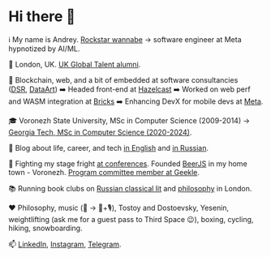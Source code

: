 # Hi there 👋

ℹ️ My name is Andrey. [Rockstar wannabe](https://www.youtube.com/watch?v=6idmqeYCgAo) -> software engineer at Meta hypnotized by AI/ML.

📌 London, UK. [UK Global Talent alumni](https://42.goncharov.page/l/uk-global-talent-visa-for-mortals).

💼 Blockchain, web, and a bit of embedded at software consultancies ([DSR](https://en.dsr-corporation.com/), [DataArt](https://www.dataart.com/)) ➡️ Headed front-end at [Hazelcast](https://hazelcast.com/) ➡️ Worked on web perf and WASM integration at [Bricks](https://www.thebricks.com/) ➡️ Enhancing DevX for mobile devs at [Meta](https://www.meta.com/).

🎓 Voronezh State University, MSc in Computer Science (2009-2014) -> [Georgia Tech, MSc in Computer Science (2020-2024)](https://blog.goncharov.page/how-to-get-an-online-masters-in-cs-for-a-price-of-your-morning-latte).

📝 Blog about life, career, and tech [in English](https://blog.goncharov.page/) and [in Russian](https://t.me/aigoncharov_vs_world).

🎤 Fighting my stage fright [at conferences](https://github.com/aigoncharov/talks). Founded [BeerJS](https://github.com/beerjs/voronezh) in my home town - Voronezh. [Program committee member at Geekle](https://docs.google.com/spreadsheets/d/1G1KiWarMH9J1rRToRJFnbTwyOcwOXU056g0INIkT4_w/edit?usp=sharing).

📚 Running book clubs on [Russian classical lit](https://t.me/+uAc-NfRcFfA0YjRk) and [philosophy](https://t.me/+pl4l6juBvLI0NGFk) in London.

❤️ Philosophy, music (🥁 -> 🎹+🎙), Tostoy and Dostoevsky, Yesenin, weightlifting (ask me for a guest pass to Third Space 😉), boxing, cycling, hiking, snowboarding.

📫 [LinkedIn](https://www.linkedin.com/in/aigoncharov/), [Instagram](https://www.instagram.com/aigoncharov/), [Telegram](https://t.me/aigoncharov_vs_world).
